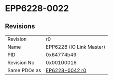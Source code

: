 # EPP6228-0022

## Revisions
<table>
<tr>
<td>Revision</td>
<td>r0</td>
</tr>
<tr>
<td>Name</td>
<td>EPP6228 (IO Link Master)</td>
</tr>
<tr>
<td>PID</td>
<td>0x64774b49</td>
</tr>
<tr>
<td>Revision No</td>
<td>0x00100016</td>
</tr>
<tr>
<td>Same PDOs as</td>
<td><a href="EP6228-0042.md">EP6228-0042 r0</a></td>
</tr>
</table>
